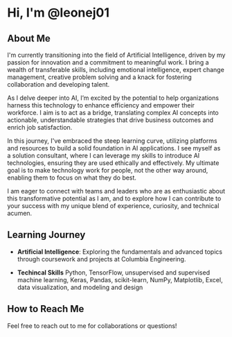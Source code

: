 # Hi, I'm @leonej01

## About Me
I'm currently transitioning into the field of Artificial Intelligence, driven by my passion for innovation and a commitment to meaningful work. I bring a wealth of transferable skills, including emotional intelligence, expert change management, creative problem solving and a knack for fostering collaboration and developing talent.

As I delve deeper into AI, I’m excited by the potential to help organizations harness this technology to enhance efficiency and empower their workforce. I aim is to act as a bridge, translating complex AI concepts into actionable, understandable strategies that drive business outcomes and enrich job satisfaction.

In this journey, I've embraced the steep learning curve, utilizing platforms and resources to build a solid foundation in AI applications. I see myself as a solution consultant, where I can leverage my skills to introduce AI technologies, ensuring they are used ethically and effectively. My ultimate goal is to make technology work for people, not the other way around, enabling them to focus on what they do best.

I am eager to connect with teams and leaders who are as enthusiastic about this transformative potential as I am, and to explore how I can contribute to your success with my unique blend of experience, curiosity, and technical acumen.

## Learning Journey
- **Artificial Intelligence**: Exploring the fundamentals and advanced topics through coursework and projects at Columbia Engineering.

- **Techincal Skills**
Python, TensorFlow, unsupervised and supervised machine learning, Keras, Pandas, scikit-learn, NumPy, Matplotlib, Excel, data visualization, and modeling and design


## How to Reach Me
Feel free to reach out to me for collaborations or questions!


